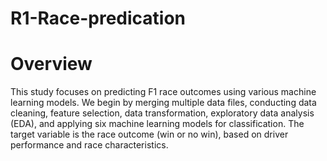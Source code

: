 # R1-Race-predication

# Overview
This study focuses on predicting F1 race outcomes using various machine learning models. We begin by merging multiple data files, conducting data cleaning, feature selection, data transformation, exploratory data analysis (EDA), and applying six machine learning models for classification. The target variable is the race outcome (win or no win), based on driver performance and race characteristics.
